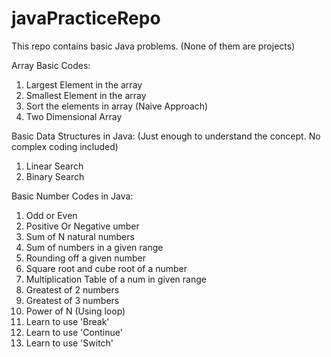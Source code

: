 # javaPracticeRepo

This repo contains basic Java problems. (None of them are projects) 

Array Basic Codes:
1. Largest Element in the array
2. Smallest Element in the array
3. Sort the elements in array (Naive Approach)
4. Two Dimensional Array 

Basic Data Structures in Java: (Just enough to understand the concept. No complex coding included)
1. Linear Search
2. Binary Search

Basic Number Codes in Java:
1. Odd or Even
2. Positive Or Negative umber
3. Sum of N natural numbers
4. Sum of numbers in a given range
5. Rounding off a given number
6. Square root and cube root of a number
7. Multiplication Table of a num in given range
8. Greatest of 2 numbers
9. Greatest of 3 numbers
10. Power of N (Using loop)
11. Learn to use 'Break'
12. Learn to use 'Continue'
13. Learn to use 'Switch'
